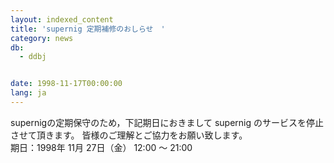 ```yaml
---
layout: indexed_content
title: 'supernig 定期補修のおしらせ　'
category: news
db:
  - ddbj


date: 1998-11-17T00:00:00
lang: ja
---
```


supernigの定期保守のため，下記期日におきまして supernig のサービスを停止させて頂きます。 皆様のご理解とご協力をお願い致します。<br>期日：1998年 11月 27日（金） 12:00 ～ 21:00
